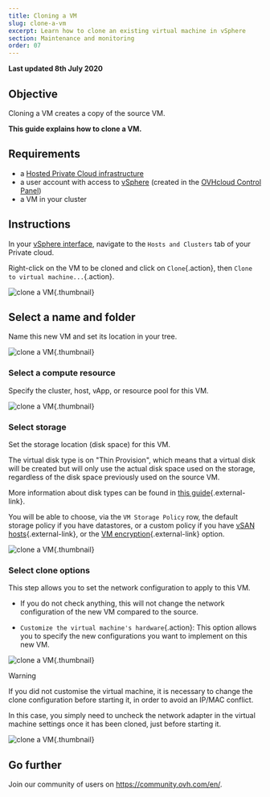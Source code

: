 ```yaml
---
title: Cloning a VM
slug: clone-a-vm
excerpt: Learn how to clone an existing virtual machine in vSphere
section: Maintenance and monitoring
order: 07
---
```


**Last updated 8th July 2020**

## Objective

Cloning a VM creates a copy of the source VM.

**This guide explains how to clone a VM.**

## Requirements

- a [Hosted Private Cloud infrastructure](https://www.ovhcloud.com/en-ca/enterprise/products/hosted-private-cloud/)
- a user account with access to [vSphere](../login-vsphere-interface/) (created in the [OVHcloud Control Panel](https://ca.ovh.com/auth/?action=gotomanager))
- a VM in your cluster

## Instructions

In your [vSphere interface](../login-vsphere-interface/), navigate to the `Hosts and Clusters` tab of your Private cloud.

Right-click on the VM to be cloned and click on `Clone`{.action}, then `Clone to virtual machine...`{.action}.

![clone a VM](images/clonevm01.png){.thumbnail}

## Select a name and folder

Name this new VM and set its location in your tree.

![clone a VM](images/clonevm02.png){.thumbnail}

### Select a compute resource

Specify the cluster, host, vApp, or resource pool for this VM.

![clone a VM](images/clonevm03.png){.thumbnail}

### Select storage

Set the storage location (disk space) for this VM. 

The virtual disk type is on "Thin Provision", which means that a virtual disk will be created but will only use the actual disk space used on the storage, regardless of the disk space previously used on the source VM.

More information about disk types can be found in [this guide](../choosing-disk-type/){.external-link}.

You will be able to choose, via the `VM Storage Policy` row, the default storage policy if you have datastores, or a custom policy if you have [vSAN hosts](../vmware-vsan/){.external-link}, or the [VM encryption](../vm-encrypt/){.external-link} option.

![clone a VM](images/clonevm04.png){.thumbnail}

### Select clone options

This step allows you to set the network configuration to apply to this VM.

- If you do not check anything, this will not change the network configuration of the new VM compared to the source.

- `Customize the virtual machine's hardware`{.action}: This option allows you to specify the new configurations you want to implement on this new VM.

![clone a VM](images/clonevm05.png){.thumbnail}

> [!warning]
>
> If you did not customise the virtual machine, it is necessary to change the clone configuration before starting it, in order to avoid an IP/MAC conflict. 
>
> In this case, you simply need to uncheck the network adapter in the virtual machine settings once it has been cloned, just before starting it.
>

![clone a VM](images/clonevm06.png){.thumbnail}


## Go further

Join our community of users on <https://community.ovh.com/en/>.
